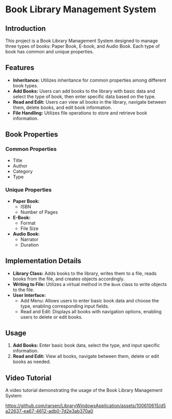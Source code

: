 # Book Library Management System

## Introduction
This project is a Book Library Management System designed to manage three types of books: Paper Book, E-book, and Audio Book. Each type of book has common and unique properties.

## Features
- **Inheritance:** Utilizes inheritance for common properties among different book types.
- **Add Books:** Users can add books to the library with basic data and select the type of book, then enter specific data based on the type.
- **Read and Edit:** Users can view all books in the library, navigate between them, delete books, and edit book information.
- **File Handling:** Utilizes file operations to store and retrieve book information.

## Book Properties
### Common Properties
- Title
- Author
- Category
- Type

### Unique Properties
- **Paper Book:**
  - ISBN
  - Number of Pages
- **E-Book:**
  - Format
  - File Size
- **Audio Book:**
  - Narrator
  - Duration

## Implementation Details
- **Library Class:** Adds books to the library, writes them to a file, reads books from the file, and creates objects accordingly.
- **Writing to File:** Utilizes a virtual method in the `Book` class to write objects to the file.
- **User Interface:**
  - Add Menu: Allows users to enter basic book data and choose the type, enabling corresponding input fields.
  - Read and Edit: Displays all books with navigation options, enabling users to delete or edit books.

## Usage
1. **Add Books:** Enter basic book data, select the type, and input specific information.
2. **Read and Edit:** View all books, navigate between them, delete or edit books as needed.

## Video Tutorial
A video tutorial demonstrating the usage of the Book Library Management System:

https://github.com/rarsen/LibraryWindowsApplication/assets/100610615/d5a22637-ea67-4612-adb0-7d2e3ab370a0

